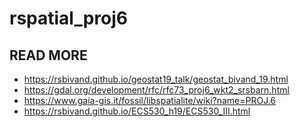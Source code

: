 # rspatial_proj6


## READ MORE

- https://rsbivand.github.io/geostat19_talk/geostat_bivand_19.html
- https://gdal.org/development/rfc/rfc73_proj6_wkt2_srsbarn.html
- https://www.gaia-gis.it/fossil/libspatialite/wiki?name=PROJ.6
- https://rsbivand.github.io/ECS530_h19/ECS530_III.html
